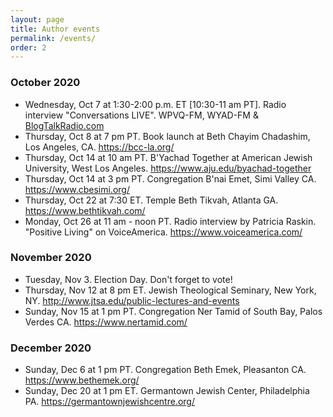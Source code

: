 ```yaml
---
layout: page
title: Author events
permalink: /events/
order: 2
---
```


<h3>October 2020</h3>
<ul class="calendar">
  <li>Wednesday, Oct 7 at 1:30-2:00 p.m. ET  [10:30-11 am PT]. Radio interview "Conversations LIVE". WPVQ-FM, WYAD-FM & <a href="https://blogtalkradio.com">BlogTalkRadio.com</a></li>
  <li>Thursday, Oct 8 at 7 pm PT. Book launch at Beth Chayim Chadashim, Los Angeles, CA. <a href="https://bcc-la.org/">https://bcc-la.org/</a></li>
  <li>Thursday, Oct 14 at 10 am PT. B'Yachad Together at American Jewish University, West Los Angeles. <a href="https://www.aju.edu/byachad-together">https://www.aju.edu/byachad-together</a></li>
  <li>Thursday, Oct 14 at 3 pm PT. Congregation B'nai Emet, Simi Valley CA. <a href="https://www.cbesimi.org">https://www.cbesimi.org/</a></li>
  <li>Thursday, Oct 22 at 7:30 ET. Temple Beth Tikvah, Atlanta GA. <a href="https://www.bethtikvah.com/">https://www.bethtikvah.com/</a></li>
  <li>Monday, Oct 26 at 11 am - noon PT. Radio interview by Patricia Raskin. "Positive Living" on VoiceAmerica. <a href="https://www.voiceamerica.com/">https://www.voiceamerica.com/</a></li>
</ul>

<h3>November 2020</h3>
<ul class="calendar">
  <li>Tuesday, Nov 3. Election Day. Don't forget to vote!</li>
  <li>Thursday, Nov 12 at 8 pm ET. Jewish Theological Seminary, New York, NY.
<a href="http://www.jtsa.edu/public-lectures-and-events">http://www.jtsa.edu/public-lectures-and-events</a></li>
  <li>Sunday, Nov 15 at 1 pm PT. Congregation Ner Tamid of South Bay, Palos Verdes CA. <a href="https://www.nertamid.com/">https://www.nertamid.com/</a></li>
</ul>

<h3>December 2020</h3>
<ul class="calendar">
  <li>Sunday, Dec 6 at 1 pm PT. Congregation Beth Emek, Pleasanton CA. <a href="https://www.bethemek.org/">https://www.bethemek.org/</a></li>
  <li>Sunday, Dec 20 at 1 pm ET. Germantown Jewish Center, Philadelphia PA. <a href="https://germantownjewishcentre.org/">https://germantownjewishcentre.org/</a></li>
</ul>

